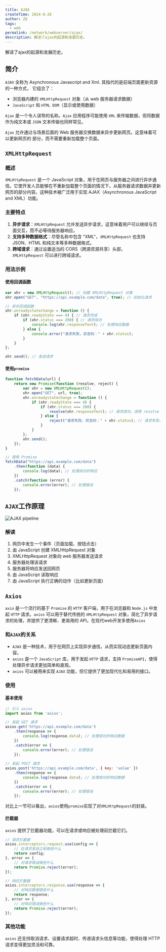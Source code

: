```yaml
---
title: AJAX
createTime: 2024-8-26
author: ZQ
tags:
  - web
permalink: /network/webserver/ajax/
description: 解读了ajax的起源和发展历史。
---
```

 解读了ajax的起源和发展历史。

<!-- more -->

## 简介

`AJAX`  全称为 Asynchronous Javascript and Xml.  其指代的是前端页面更新资源的一种方式， 它组合了：

- 浏览器内建的 `XMLHttpRequest` 对象（从 web 服务器请求数据）
- `JavaScript` 和 `HTML DOM`（显示或使用数据）

`Ajax` 是一个令人误导的名称。`Ajax` 应用程序可能使用 `XML` 来传输数据，但将数据作为纯文本或 `JSON` 文本传输也同样常见。

`Ajax` 允许通过与场景后面的 Web 服务器交换数据来异步更新网页。这意味着可以更新网页的
部分，而不需要重新加载整个页面。

## `XMLHttpRequest`

### 概述

`XMLHttpRequest` 是一个 JavaScript 对象，用于在网页与服务器之间进行异步通信。它使开发人员能够在不重新加载整个页面的情况下，从服务器请求数据并更新网页的部分内容。这种技术被广泛用于实现 AJAX（Asynchronous JavaScript and XML）功能。

### 主要特点

1. **异步请求**：`XMLHttpRequest` 允许发送异步请求，这意味着用户可以继续与页面交互，而不必等待服务器响应。
2. **支持多种数据格式**：尽管名称中包含 "XML"，`XMLHttpRequest` 也支持 JSON、HTML 和纯文本等多种数据格式。
3. **跨域请求**：通过设置适当的 CORS（跨源资源共享）头部，`XMLHttpRequest` 可以进行跨域请求。

### 用法示例

#### 使用回调函数

```javascript
var xhr = new XMLHttpRequest(); // 创建 XMLHttpRequest 对象
xhr.open("GET", "https://api.example.com/data", true); // 初始化请求

// 异步回调函数
xhr.onreadystatechange = function () {
    if (xhr.readyState === 4) { // 请求完成
        if (xhr.status === 200) { // 请求成功
            console.log(xhr.responseText); // 处理响应数据
        } else {
            console.error("请求失败，状态码：" + xhr.status);
        }
    }
};

xhr.send(); // 发送请求
```

#### 使用`promise`

```javascript
function fetchData(url) {
    return new Promise(function (resolve, reject) {
        var xhr = new XMLHttpRequest();
        xhr.open("GET", url, true);
        xhr.onreadystatechange = function () {
            if (xhr.readyState === 4) {
                if (xhr.status === 200) {
                    resolve(xhr.responseText); // 请求成功，调用 resolve
                } else {
                    reject("请求失败，状态码：" + xhr.status); // 请求失败，调用 reject
                }
            }
        };
        xhr.send();
    });
}

// 使用 Promise
fetchData("https://api.example.com/data")
    .then(function (data) {
        console.log(data); // 处理成功的响应
    })
    .catch(function (error) {
        console.error(error); // 处理错误
    });
```

## `AJAX`工作原理

![AJAX pipeline](https://alicloud-pic.oss-cn-shanghai.aliyuncs.com/BlogImg/WEB/AJAX/AJAXPipeline.png)

### 解读

1. 网页中发生一个事件（页面加载、按钮点击）
2. 由 JavaScript 创建 XMLHttpRequest 对象
3. XMLHttpRequest 对象向 web 服务器发送请求
4. 服务器处理该请求
5. 服务器将响应发送回网页
6. 由 JavaScript 读取响应
7. 由 JavaScript 执行正确的动作（比如更新页面）

## `Axios`

`axio` 是一个流行的基于 `Promise` 的 `HTTP` 客户端，用于在浏览器和 `Node.js` 中发起 `HTTP` 请求。`axios` 可以用于替代传统的 `XMLHttpRequest` 对象，简化了异步请求的处理，并提供了更清晰、更易用的 API。在现代web开发多使用`Axios`

### 和`AJAX`的关系

- `AJAX` 是一种技术，用于在网页上实现异步通信，从而实现动态更新页面内容。
- `axios` 是一个 `JavaScript` 库，用于发起 `HTTP` 请求，支持 `PromiseAPI`，使得处理异步请求更加简单和直观。
- `axios` 可以被用来实现 `AJAX` 功能，但它提供了更加现代化和易用的接口。

### 使用

#### 基本使用

```javascript
// 引入 axios
import axios from 'axios';

// 发起 GET 请求
axios.get('https://api.example.com/data')
    .then(response => {
        console.log(response.data); // 处理成功的响应数据
    })
    .catch(error => {
        console.error(error); // 处理错误
    });
    
// 发起 POST 请求
axios.post('https://api.example.com/data', { key: 'value' })
    .then(response => {
        console.log(response.data); // 处理成功的响应数据
    })
    .catch(error => {
        console.error(error); // 处理错误
    });
```

对比上一节可以看出，`axios`使用`promise`实现了对`XMLHttpRequest`的封装。

#### 拦截器

`axios` 提供了拦截器功能，可以在请求或响应被处理前拦截它们。

```javascript
// 请求拦截器
axios.interceptors.request.use(config => {
    // 在请求发送之前做些什么
    return config;
}, error => {
    // 对请求错误做些什么
    return Promise.reject(error);
});

// 响应拦截器
axios.interceptors.response.use(response => {
    // 对响应数据做些什么
    return response;
}, error => {
    // 对响应错误做些什么
    return Promise.reject(error);
});
```

### 其他功能

`axios` 还支持取消请求、设置请求超时、传递请求头信息等功能，使得处理 HTTP 请求变得更加灵活和可靠。
